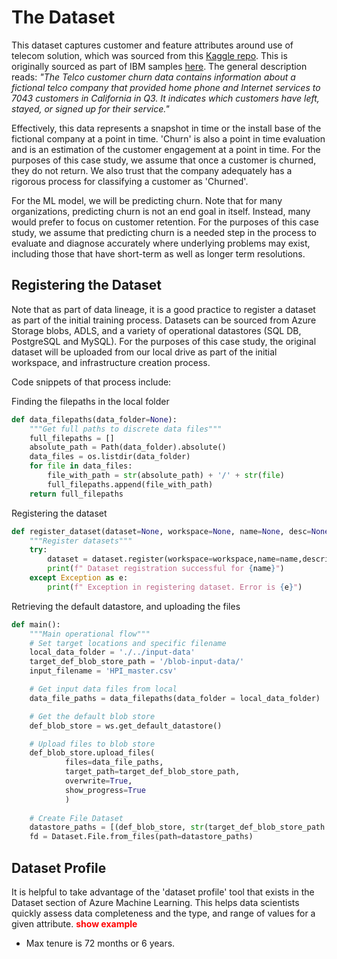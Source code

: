# The Dataset
This dataset captures customer and feature attributes around use of telecom solution, which was sourced from
this [Kaggle
repo](https://www.kaggle.com/blastchar/telco-customer-churn?select=WA_Fn-UseC_-Telco-Customer-Churn.csv). This
is originally sourced as part of IBM samples
[here](https://community.ibm.com/community/user/businessanalytics/blogs/steven-macko/2019/07/11/telco-customer-churn-1113).
The general description reads: *"The Telco customer churn data contains information about a fictional telco
company that provided home phone and Internet services to 7043 customers in California in Q3. It indicates
which customers have left, stayed, or signed up for their service."*

Effectively, this data represents a snapshot in time or the install base of the fictional company at a point
in time. 'Churn' is also a point in time evaluation and is an estimation of the customer engagement at a point
in time. For the purposes of this case study, we assume that once a customer is churned, they do not return.
We also trust that the company adequately has a rigorous process for classifying a customer as 'Churned'.

For the ML model, we will be predicting churn. Note that for many organizations, predicting churn is not an
end goal in itself. Instead, many would prefer to focus on customer retention. For the purposes of this case
study, we assume that predicting churn is a needed step in the process to evaluate and diagnose accurately
where underlying problems may exist, including those that have short-term as well as longer term resolutions.

## Registering the Dataset
Note that as part of data lineage, it is a good practice to register a dataset as part of the initial training
process. Datasets can be sourced from Azure Storage blobs, ADLS, and a variety of operational datastores (SQL
DB, PostgreSQL and MySQL). For the purposes of this case study, the original dataset will be uploaded from our
local drive as part of the initial workspace, and infrastructure creation process.

Code snippets of that process include:

Finding the filepaths in the local folder
```python
def data_filepaths(data_folder=None):
    """Get full paths to discrete data files"""
    full_filepaths = []
    absolute_path = Path(data_folder).absolute()
    data_files = os.listdir(data_folder)
    for file in data_files:
        file_with_path = str(absolute_path) + '/' + str(file)
        full_filepaths.append(file_with_path)
    return full_filepaths
```

Registering the dataset
```python
def register_dataset(dataset=None, workspace=None, name=None, desc=None,tags=None):
    """Register datasets"""
    try:
        dataset = dataset.register(workspace=workspace,name=name,description=desc,tags=tags,create_new_version=True)
        print(f" Dataset registration successful for {name}")
    except Exception as e:
        print(f" Exception in registering dataset. Error is {e}")
```

Retrieving the default datastore, and uploading the files 
```python
def main():
    """Main operational flow"""
    # Set target locations and specific filename
    local_data_folder = './../input-data'
    target_def_blob_store_path = '/blob-input-data/'
    input_filename = 'HPI_master.csv'

    # Get input data files from local
    data_file_paths = data_filepaths(data_folder = local_data_folder)

    # Get the default blob store
    def_blob_store = ws.get_default_datastore()

    # Upload files to blob store
    def_blob_store.upload_files(
            files=data_file_paths, 
            target_path=target_def_blob_store_path,
            overwrite=True,
            show_progress=True
            )
    
    # Create File Dataset
    datastore_paths = [(def_blob_store, str(target_def_blob_store_path + input_filename))]
    fd = Dataset.File.from_files(path=datastore_paths)
```


## Dataset Profile
It is helpful to take advantage of the 'dataset profile' tool that exists in the Dataset section of Azure
Machine Learning. This helps data scientists quickly assess data completeness and the type, and range of
values for a given attribute.
<span style="color:red">**show example**</span>

- Max tenure is 72 months or 6 years.
